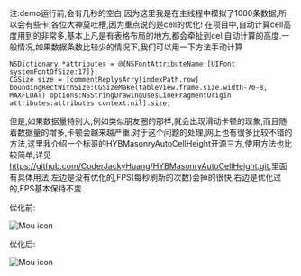 注:demo运行前,会有几秒的空白,因为这里我是在主线程中模拟了1000条数据,所以会有些卡,各位大神莫吐槽,因为重点说的是cell的优化!
在项目中,自动计算cell高度用到的非常多,基本上凡是有表格布局的地方,都会牵扯到cell自动计算的高度.一般情况,如果数据条数比较少的情况下,我们可以用一下方法手动计算    

    NSDictionary *attributes = @{NSFontAttributeName:[UIFont systemFontOfSize:17]};
    CGSize size = [commentReplysArry[indexPath.row] boundingRectWithSize:CGSizeMake(tableView.frame.size.width-70-8, MAXFLOAT) options:NSStringDrawingUsesLineFragmentOrigin attributes:attributes context:nil].size;
    
但是,如果数据量特别大,例如类似朋友圈的那样,就会出现滑动卡顿的现象,而且随着数据量的增多,卡顿会越来越严重.对于这个问题的处理,网上也有很多比较不错的方法,这里我介绍一个标哥的HYBMasonryAutoCellHeight开源三方,使用方法也比较简单,详见<https://github.com/CoderJackyHuang/HYBMasonryAutoCellHeight.git>,里面有具体用法,左边是没有优化的,FPS(每秒刷新的次数)会掉的很快,右边是优化过的,FPS基本保持不变.

优化前:

![Mou icon](http://img.hb.aicdn.com/8b2cc3a9068618c85445ee054f98f68848023a0c383b08-8UXxa8_fw658)

优化后:

![Mou icon](http://img.hb.aicdn.com/b59fa68629055bfd6684b2e005d0872a990109ac2cd1f0-sFLGq5_fw658)
